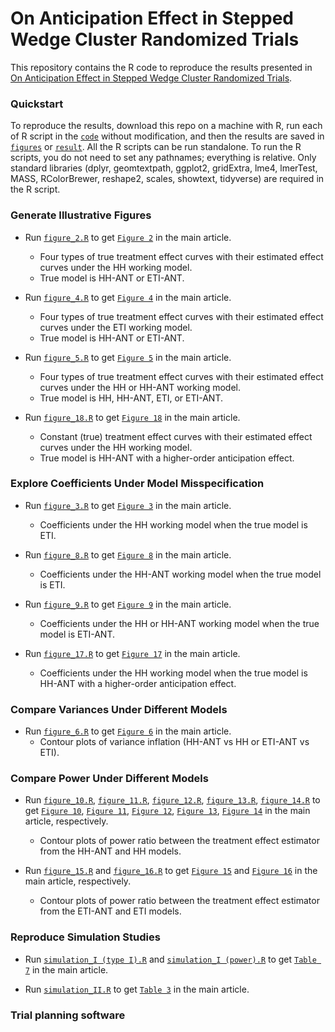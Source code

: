 # On Anticipation Effect in Stepped Wedge Cluster Randomized Trials
This repository contains the R code to reproduce the results presented in [On Anticipation Effect in Stepped Wedge Cluster Randomized Trials](https://github.com/haowangbiostat/anticipation_swcrt).

### Quickstart

To reproduce the results, download this repo on a machine with R, run each of R script in the [`code`](code) without modification, and then the results are saved in [`figures`](figures) or [`result`](result). All the R scripts can be run standalone. To run the R scripts, you do not need to set any pathnames; everything is relative. Only standard libraries (dplyr, geomtextpath, ggplot2, gridExtra, lme4, lmerTest, MASS,  RColorBrewer, reshape2, scales, showtext, tidyverse) are required in the R script.

### Generate Illustrative Figures

- Run [`figure_2.R`](code/figure_2.R) to get [`Figure 2`](figures/figure_HH.pdf) in the main article.
  - Four types of true treatment effect curves with their estimated effect curves under the HH working model.
  - True model is HH-ANT or ETI-ANT.

- Run [`figure_4.R`](code/figure_4.R) to get [`Figure 4`](figures/figure_ETI.pdf) in the main article.
  - Four types of true treatment effect curves with their estimated effect curves under the ETI working model.
  - True model is HH-ANT or ETI-ANT.

- Run [`figure_5.R`](code/figure_5.R) to get [`Figure 5`](figures/figure_HH-ANT.pdf) in the main article.
  - Four types of true treatment effect curves with their estimated effect curves under the HH or HH-ANT working model.
  - True model is HH, HH-ANT, ETI, or ETI-ANT.
 
- Run [`figure_18.R`](code/figure_18.R) to get [`Figure 18`](figures/figure_HH_higher_order.pdf) in the main article.
  - Constant (true) treatment effect curves with their estimated effect curves under the HH working model.
  - True model is HH-ANT with a higher-order anticipation effect.
 
### Explore Coefficients Under Model Misspecification

- Run [`figure_3.R`](code/figure_3.R) to get [`Figure 3`](figures/figure_coeff_HH.pdf) in the main article.
  - Coefficients under the HH working model when the true model is ETI.
  
- Run [`figure_8.R`](code/figure_8.R) to get [`Figure 8`](figures/figure_coeff_HH-ANT.pdf) in the main article.
  - Coefficients under the HH-ANT working model when the true model is ETI.
 
- Run [`figure_9.R`](code/figure_9.R) to get [`Figure 9`](figures/figure_coeff_HH_vs_HH-ANT.pdf) in the main article.
  - Coefficients under the HH or HH-ANT working model when the true model is ETI-ANT.
 
- Run [`figure_17.R`](code/figure_17.R) to get [`Figure 17`](figures/figure_coeff_HH_higher_order.pdf) in the main article.
  - Coefficients under the HH working model when the true model is HH-ANT with a higher-order anticipation effect.
 
### Compare Variances Under Different Models

- Run [`figure_6.R`](code/figure_6.R) to get [`Figure 6`](figures/figure_variance_inflation.pdf) in the main article.
  - Contour plots of variance inflation (HH-ANT vs HH or ETI-ANT vs ETI).
 
### Compare Power Under Different Models

- Run [`figure_10.R`](code/figure_10.R), [`figure_11.R`](code/figure_11.R), [`figure_12.R`](code/figure_12.R), [`figure_13.R`](code/figure_13.R), [`figure_14.R`](code/figure_14.R) to get [`Figure 10`](figures/figure_power_ratio_delta0.01.pdf), [`Figure 11`](figures/figure_power_ratio_delta0.04.pdf), [`Figure 12`](figures/figure_power_ratio_0.2.pdf), [`Figure 13`](figures/figure_power_ratio_0.3.pdf), [`Figure 14`](figures/figure_power_ratio_0.4.pdf) in the main article, respectively.
  - Contour plots of power ratio between the treatment effect estimator from the HH-ANT and HH models.
 
- Run [`figure_15.R`](code/figure_15.R) and [`figure_16.R`](code/figure_16.R) to get [`Figure 15`](figures/figure_power_ratio_fixed_Delta.pdf) and [`Figure 16`](figures/figure_power_ratio_fixed_ratio.pdf) in the main article, respectively.
  - Contour plots of power ratio between the treatment effect estimator from the ETI-ANT and ETI models.
 
### Reproduce Simulation Studies

- Run [`simulation_I (type I).R`](code/simulation_I%20\(type%20I\).R) and [`simulation_I (power).R`](code/simulation_I%20\(power\).R) to get [`Table 7`](result/simulation_I%20\(type%20I\)/table_7.R) in the main article.

- Run [`simulation_II.R`](code/simulation_II.R) to get [`Table 3`](result/simulation_II) in the main article.

### Trial planning software
